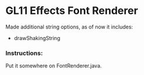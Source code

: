 # GL11 Effects Font Renderer
Made additional string options, as of now it includes:
* drawShakingString
### Instructions:
Put it somewhere on FontRenderer.java.
